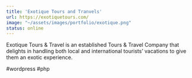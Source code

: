 ```yaml
---
title: 'Exotique Tours and Tranvels'
url: https://exotiquetours.com/
image: "~/assets/images/portfolio/exotique.png"
status: online
---
```


Exotique Tours & Travel is an established Tours & Travel Company that delights in handling both local and international tourists’ vacations to give them an exotic experience.

#wordpress #php